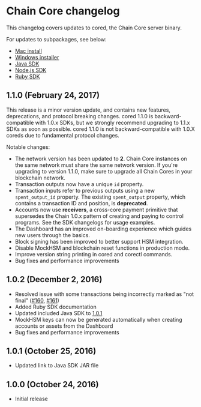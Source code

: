 # Chain Core changelog

This changelog covers updates to cored, the Chain Core server binary.

For updates to subpackages, see below:

- [Mac install](./installer/mac/CHANGELOG.md)
- [Windows installer](./installer/windows/CHANGELOG.md)
- [Java SDK](./sdk/java/CHANGELOG.md)
- [Node.js SDK](./sdk/node/CHANGELOG.md)
- [Ruby SDK](./sdk/ruby/CHANGELOG.md)

## 1.1.0 (February 24, 2017)<a name="1.1.0"></a>

This release is a minor version update, and contains new features, deprecations, and protocol breaking changes. cored 1.1.0 is backward-compatible with 1.0.x SDKs, but we strongly recommend upgrading to 1.1.x SDKs as soon as possible. cored 1.1.0 is not backward-compatible with 1.0.X coreds due to fundamental protocol changes.

Notable changes:

* The network version has been updated to **2**. Chain Core instances on the same network must share the same network version. If you're upgrading to version 1.1.0, make sure to upgrade all Chain Cores in your blockchain network.
* Transaction outputs now have a unique `id` property.
* Transaction inputs refer to previous outputs using a new `spent_output_id` property. The existing `spent_output` property, which contains a transaction ID and position, is **deprecated**.
* Accounts now use **receivers**, a cross-core payment primitive that supersedes the Chain 1.0.x pattern of creating and paying to control programs. See the SDK changelogs for usage examples.
* The Dashboard has an improved on-boarding experience which guides new users through the basics.
* Block signing has been improved to better support HSM integration.
* Disable MockHSM and blockchain reset functions in production mode.
* Improve version string printing in cored and corectl commands.
* Bug fixes and performance improvements

## 1.0.2 (December 2, 2016)<a name="1.0.2"></a>

* Resolved issue with some transactions being incorrectly marked as "not final"
  ([#160](https://github.com/chain/chain/issues/160), [#161](https://github.com/chain/chain/pulls/161))
* Added Ruby SDK documentation
* Updated included Java SDK to [1.0.1](../../sdk/java/CHANGELOG.md#1.0.1)
* MockHSM keys can now be generated automatically when creating accounts or
    assets from the Dashboard
* Bug fixes and performance improvements

## 1.0.1 (October 25, 2016)

* Updated link to Java SDK JAR file

## 1.0.0 (October 24, 2016)

* Initial release
